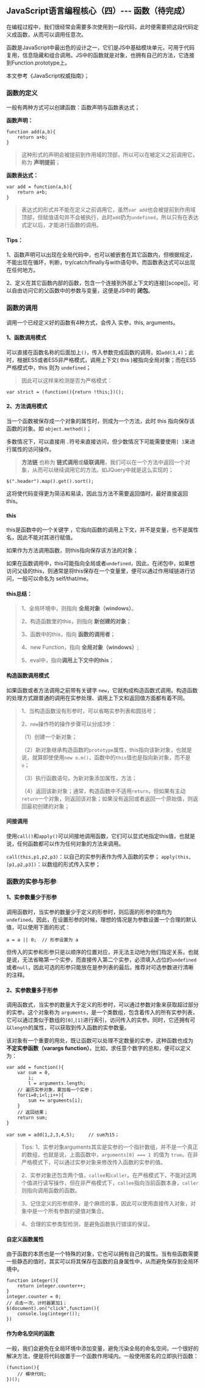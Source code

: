 ## JavaScript语言编程核心（四）--- 函数（待完成）

在编程过程中，我们很经常会需要多次使用到一段代码，此时便需要把这段代码定义成函数，从而可以调用任意次。
 
函数是JavaScript中最出色的设计之一，它们是JS中基础模块单元，可用于代码复用，信息隐藏和组合调用。JS中的函数就是对象，也拥有自己的方法，它连接到Function.prototype上。

本文参考《JavaScript权威指南》；


### 函数的定义

一般有两种方式可以创建函数：函数声明与函数表达式；

**函数声明：**

	function add(a,b){
		return a+b;
	}

> 这种形式的声明会被提前到作用域的顶部，所以可以在被定义之前调用它，称为 **声明提前**；

**函数表达式：**

	var add = function(a,b){
		return a+b;
	}

> 表达式的形式并不能在定义之前调用它，虽然`var add`也会被提前到作用域顶部，但赋值语句并不会被执行，此时`add`扔为`undefined`，所以只有在表达式定以后，才能进行函数的调用。


#### Tips：

1、函数声明可以出现在全局代码中，也可以被嵌套在其它函数内，但根据规定，不能出现在循环，判断，try/catch/finally与with语句中。而函数表达式可以出现在任何地方。

2、定义在其它函数内部的函数，包含一个连接到外部上下文的连接[[scope]]，可以自由访问它的父函数中的参数与变量，这便是JS中的 **闭包**。

### 函数的调用

调用一个已经定义好的函数有4种方式，会传入 实参，this, arguments。

####  1、函数调用模式

可以直接在函数名称的后面加上`()`，传入参数完成函数的调用，如`add(3,4)`；此时，根据ES5或者ES5非严格模式，调用上下文( this )被指向全局对象；而在ES5严格模式中，this 则为 `undefined`；

> 因此可以这样来检测是否为严格模式：
	
	var strict = (function(){return !this;})();

#### 2、方法调用模式

当一个函数被保存成一个对象的属性时，则成为一个方法，此时 this 指向保存该函数的对象。如 `object.method()`；

多数情况下，可以直接用 `.`符号来直接访问，但少数情况下可能需要使用`[ ]`来进行属性的访问操作。

> **方法链**
> 也称为 **链式调用**或**级联调用**，我们可以在一个方法中返回一个对象，从而可以继续调用它的方法。如JQuery中就是这么实现的；

	$(".header").map().get().sort();

这将使代码变得更为简洁和易读，因此当方法不需要返回值时，最好直接返回this。

#### this

this是函数中的一个关键字 ，它指向函数的调用上下文，并不是变量，也不是属性名，因此不能对其进行赋值。

如果作为方法调用函数，则this指向保存该方法的对象；

如果在函数调用中，this可能指向全局或者`undefined`，因此，在闭包中，如果想访问父级的this，则通常是将this保存在一个变量里，便可以通过作用域链进行访问，一般可以命名为 self/that/me。

#### this总结：

> 1、全局环境中，则指向 **全局对象（windows）**。
> 
> 2、构造函数里的this，则指向 **新创建的对象**；
> 
> 3、函数中的this，指向 **函数的调用者**；
> 
> 4、new Function，指向 **全局对象（windows）**;
> 
> 5、eval中，指向**调用上下文中的this**；

#### 构造函数调用模式

如果函数或者方法调用之前带有关键字 `new`，它就构成构造函数式调用。构造函数的处理方式跟普通的调用在实参处理、调用上下文和返回值方面都有着不同。

> 1、当构造函数没有形参时，可以省略实参列表和圆括号；
> 
> 2、`new`操作符的操作步骤可以分成3步：
> 
>（1）创建一个新对象；
>
>（2）新对象继承构造函数的`prototype`属性，this指向该新对象，也就是说，就算即使使用`new o.m()`，函数中的`this`值也是指向新对象，而不是`o`；
>
>（3）执行函数语句，为新对象添加属性，方法；
>
>（4）返回该新对象；通常，构造函数中不适用`return`，但如果有主动`return`一个对象，则返回该对象；如果没有返回或者返回一个原始值，则返回最初创建的对象；

#### 间接调用

使用`call()`和`apply()`可以间接地调用函数，它们可以显式地指定this值，也就是说，任何函数都可以作为任何对象的方法来调用。

`call(this,p1,p2,p3)`：以自己的实参列表作为传入函数的实参；
`apply(this,[p1,p2,p3])`：以数组的形式传入实参；

### 函数的实参与形参

#### 1、实参数量少于形参

调用函数时，当实参的数量少于定义的形参时，则后面的形参的值均为`undefined`。因此，在设置形参的时候，理想的情况是为参数设置一个合理的默认值，可以使用下面的形式：

	a = a || 0;  // 形参设置为 a

但传入的实参和形参只是以顺序的位置对应，并无法主动地为他们指定关系，也就是说，无法省略第一个实参，而直接传入第二个实参，必须填入占位的`undefined`或者`null`，因此可选的形参只能放在是参列表的最后。推荐对可选参数进行清晰的注释。

#### 2、实参数量多于形参

调用函数式，当实参的数量大于定义的形参时，可以通过参数对象来获取超过部分的实参。这个对象称为 `arguments`，是一个类数组，包含着传入的所有实参列表，它可以通过类似于数组的`[0]`,`[1]`进行索引，访问传入的实参。同时，它还拥有可以`length`的属性，可以获取到传入函数的实参数量。

该对象有一个重要的用处，既让函数可以处理不定数量的实参，这种函数也成为 **不定实参函数（varargs function）**。比如，求任意个数字的总和，便可以定义为：
	
	var add = function(){
		var sum = 0,
			i;
			l = arguments.length;
		// 遍历实参对象，累加每一个实参；
		for(i=0;i<l;i++){
			sum += arguments[i];
		}
		// 返回结果；
		return sum;
	}

	var sum = add(1,2,3,4,5);     // sum为15；

> Tips:
> 1、实参对象arguments其实是实参的一个指针数组，并不是一个真正的数组，也就是说，上面函数中，`arguments[0] === 1 `的值为 `true`。在非严格模式下，可以通过实参对象来修改传入函数的实参的值。

> 2、实参对象还包含两个值，`callee`和`caller`。在严格模式下，不能对这两个值进行读写操作，但在非严格模式下，`callee`指向当前函数本身，`caller`则指向调用函数的函数。

> 3、记住定义的形参顺序，是个麻烦的事，因此可以使用直接传入对象，对象中是一个所有参数的键值对集合。

> 4、合理的实参类型检测，是避免函数执行错误的保证。

#### 自定义函数属性

由于函数的本质也是一个特殊的对象，它也可以拥有自己的属性。当有些函数需要一些静态的值时，其实可以将其保存在函数的自身属性中，从而避免保存到全局环境中。

	function integer(){
		return integer.counter++;
	}
	integer.counter = 0;
	// 点击一次，计时器累加1；
	$(document).on("click",function(){
		console.log(integer());
	})

#### 作为命名空间的函数

一般，我们会避免在全局环境中添加变量，避免污染全局的命名空间，一个很好的解决方法，便是将代码放置于一个函数作用域内。一般使用匿名的立即执行函数：

	(function(){
		// 模块代码;
	})();




